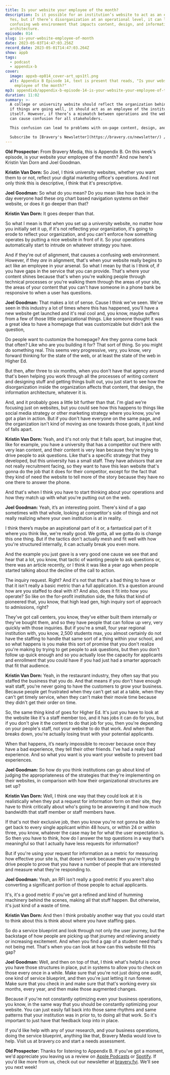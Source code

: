 ```yaml
---
title: Is your website your employee of the month?
description: Is it possible for an institution’s website to act as an employee?
  Yes, but if there’s disorganization at an operational level, it can lead to a
  confusing web environment that impacts content, design, and information
  architecture.
episode: 014
slug: is-your-website-employee-of-month
date: 2023-05-03T14:47:03.256Z
record_date: 2023-05-01T14:47:03.264Z
show: appb
tags:
  - podcast
  - appendix-b
cover:
  image: appxb-ep014_cover-art_ups1tl.png
  alt: Appendix B Episode 14, text is present that reads, "Is your website your
    employee of the month?"
mp3: appendixb/appendix-b-episode-14-is-your-website-your-employee-of-the-month-.mp3
duration: 11:02
summary: >-
  A college or university website should reflect the organization behind it, and
  if things are going well, it should act as an employee of the institution
  itself. However, if there’s a mismatch between operations and the website, it
  can cause confusion for all stakeholders.

  This confusion can lead to problems with on-page content, design, and information architecture. So avoid making promises on the website if you can’t actually fulfill them because of staffing limitations.

  Subscribe to [Bravery's Newsletter](https://bravery.co/newsletter/) / [Follow Joel](https://www.linkedin.com/in/joelgoodman/) / [Follow Kristin](https://www.linkedin.com/in/kristinvandorn/) / [Follow Bravery on LinkedIn](https://www.linkedin.com/company/bravery-media/)
---
```

**Old Prospector:** From Bravery Media, this is Appendix B. On this week's episode, is your website your employee of the month? And now here's Kristin Van Dorn and Joel Goodman. 

**Kristin Van Dorn:** So Joel, I think university websites, whether you want them to or not, reflect your digital marketing office's operations. And I not only think this is descriptive, I think that it's prescriptive.

**Joel Goodman:** So what do you mean? Do you mean like how back in the day everyone had these org chart based navigation systems on their website, or does it go deeper than that?

**Kristin Van Dorn:** It goes deeper than that.

So what I mean is that when you set up a university website, no matter how you initially set it up, if it's not reflecting your organization, it's going to erode to reflect your organization, and you can't enforce how something operates by putting a nice website in front of it. So your operations automatically start to intrude on whatever strategy you have.

And if they're out of alignment, that causes a confusing web environment. However, if they *are* in alignment, that's when your website really begins to act like an employee in your arsenal. So what I mean by that is I think of, if you have gaps in the service that you can provide. That's where your content shines because that's when you're walking people through technical processes or you're walking them through the areas of your site, the areas of your content that you can't have someone in a phone bank be responsive to when a user has questions.

**Joel Goodman:** That makes a lot of sense. Cause I think we've seen. We've seen in this industry a lot of times where this has happened, you'll have a new website get launched and it's real cool and, you know, maybe suffers from a few of those little organizational things. Like someone thought it was a great idea to have a homepage that was customizable but didn't ask the question,

Do people want to customize the homepage? Are they gonna come back that often? Like who are you building it for? That sort of thing. So you might do something real. This seems very progressive, very, you know, very forward thinking for the state of the web, or at least the state of the web in Higher Ed.

But then, after three to six months, when you don't have that agency around that's been helping you work through all the processes of writing content and designing stuff and getting things built out, you just start to see how the disorganization inside the organization affects that content, that design, the information architecture, whatever it is.

And, and it probably goes a little bit further than that. I'm glad we're focusing just on websites, but you could see how this happens to things like social media strategy or other marketing strategy where you know, you've got a plan in action. But if you don't have everyone on the same page, and the organization isn't kind of moving as one towards those goals, it just kind of falls apart.

**Kristin Van Dorn:** Yeah, and it's not only that it falls apart, but imagine that, like for example, you have a university that has a competitor out there with very lean content, and their content is very lean because they're trying to drive people to ask questions. Like that's a specific strategy that they developed, but this university has a small staff. They have advisors that are not really recruitment facing, so they want to have this lean website that's gonna do the job that it does for their competitor, except for the fact that they kind of need the website to tell more of the story because they have no one there to answer the phone.

And that's when I think you have to start thinking about your operations and how they match up with what you're putting out on the web.

**Joel Goodman:** Yeah, it’s an interesting point. There's kind of a gap sometimes with that whole, looking at competitor's side of things and not really realizing where your own institution is at in reality. 

I think there’s maybe an aspirational part of it or, a fantastical part of it where you think like, we're really good. We gotta, all we gotta do is change this one thing. But if the tactics don't actually mesh and fit well with how you're structured internally, it can actually break you even more.

And the example you just gave is a very good one cause we see that and hear that a lot, you know, that tactic of wanting people to ask questions or, there was an article recently, or I think it was like a year ago when people started talking about the decline of the call to action.

The inquiry request. Right? And it's not that that's a bad thing to have or that it isn't really a basic metric than a full application. It’s a question around how are you staffed to deal with it? And also, does it fit into how you operate? So like on the for-profit institution side, the folks that kind of pioneered that, you know, that high lead gen, high inquiry sort of approach to admissions, right? 

They've got call centers, you know, they've either built them internally or they've bought them, and so they have people that can follow up very, very quickly with those inquiries. But if you're a small, four year regional institution with, you know, 2,500 students max, you almost certainly do not have the staffing to handle that same sort of a thing within your school, and so what happens is you make this sort of promise that you don't realize you're making by trying to get people to ask questions, but then you don't follow up quick enough and so you actually lose the capacity for applicants and enrollment that you could have if you had just had a smarter approach that fit that audience.

**Kristin Van Dorn:** Yeah, in the restaurant industry, they often say that you staffed the business that you do. And that means if you don't have enough wait staff, you're never going to have the customers to grow your business. Because people get frustrated when they can't get sat at a table, when they can't get timely service, when they can't make their movie time because they didn't get their order on time.

So, the same thing kind of goes for Higher Ed. It's just you have to look at the website like it's a staff member too, and it has jobs it can do for you, but if you don't give it the content to do that job for you, then you're depending on your people's staff, not your website to do that work. And when that breaks down, you're actually losing trust with your potential applicants.

When that happens, it’s nearly impossible to recover because once they have a bad experience, they tell their other friends. I've had a really bad experience. And so what you want is you want your website to prevent bad experiences.

**Joel Goodman:** So how do you think institutions can go about kind of judging the appropriateness of the strategies that they're implementing on their websites, in comparison with how their organizational structures are set up?

**Kristin Van Dorn:** Well, I think one way that they could look at it is realistically when they put a request for information form on their site, they have to think critically about who's going to be answering it and how much bandwidth that staff member or staff members have. 

If that's not their exclusive job, then you know you're not gonna be able to get back to every single applicant within 48 hours, or within 24 or within three, you know, whatever the case may be for what the user expectation is. So then you have to think, how do I answer the top questions in a way that's meaningful so that I actually have less requests for information?

But if you're using your request for information as a metric for measuring how effective your site is, that doesn't work because then you're trying to drive people to prove that you have a number of people that are interested and measure what they're responding to.

**Joel Goodman:** Yeah, an RFI isn't really a good metric if you aren't also converting a significant portion of those people to actual applicants.

It's, it's a good metric if you've got a refined and kind of humming machinery behind the scenes, making all that stuff happen. But otherwise, it's just kind of a waste of time. 

**Kristin Van Dorn:** And then I think probably another way that you could start to think about this is think about where you have staffing gaps.

So do a service blueprint and look through not only the user journey, but the backstage of how people are picking up that journey and relieving anxiety or increasing excitement. And when you find a gap of a student need that's not being met. That's when you can look at how can this website fill this gap?

**Joel Goodman:** Well, and then on top of that, I think what's helpful is once you have those structures in place, put in systems to allow you to check on those every once in a while. Make sure that you're not just doing one audit, one kind of service blueprint, and then you're just letting it run forever. Make sure that you check in and make sure that that's working every six months, every year, and then make those augmented changes.

Because if you're not constantly optimizing even your business operations, you know, in the same way that you should be constantly optimizing your website. You can just easily fall back into those same rhythms and same patterns that your institution was in prior to, to doing all that work. So it's important to just have that feedback loop into in place.

If you'd like help with any of your research, and your business operations, doing the service blueprint, anything like that, Bravery Media would love to help. Visit us at bravery.co and start a needs assessment.

**Old Prospector:** Thanks for listening to Appendix B. If you've got a moment, we'd appreciate you leaving us a review on [Apple Podcasts](https://podcasts.apple.com/us/podcast/appendix-b/id1672064420) or [Spotify](https://open.spotify.com/show/65VUFm5sPGx81fmEltCsrr). If you'd like more from us, check out our newsletter at [bravery.fyi](https://bravery.co/newsletter//). We'll see you next week!